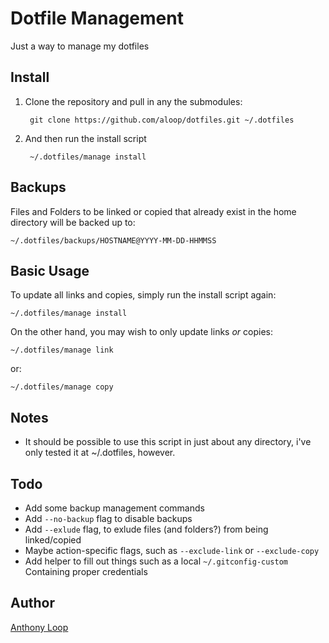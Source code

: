 # Dotfile Management

Just a way to manage my dotfiles

## Install

1. Clone the repository and pull in any the submodules:

        git clone https://github.com/aloop/dotfiles.git ~/.dotfiles

2. And then run the install script

        ~/.dotfiles/manage install

## Backups

Files and Folders to be linked or copied that already exist in the home directory will be backed up to:


    ~/.dotfiles/backups/HOSTNAME@YYYY-MM-DD-HHMMSS


## Basic Usage

To update all links and copies, simply run the install script again:

    ~/.dotfiles/manage install

On the other hand, you may wish to only update links *or* copies:

    ~/.dotfiles/manage link

or:

    ~/.dotfiles/manage copy


## Notes
* It should be possible to use this script in just about any directory, i've only tested it at ~/.dotfiles, however.


## Todo
* Add some backup management commands
* Add `--no-backup` flag to disable backups
* Add `--exlude` flag, to exlude files (and folders?) from being linked/copied
* Maybe action-specific flags, such as `--exclude-link` or `--exclude-copy`
* Add helper to fill out things such as a local `~/.gitconfig-custom` Containing proper credentials

## Author

[Anthony Loop](https://github.com/aloop)
